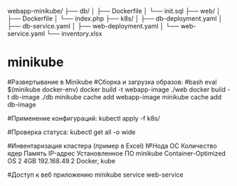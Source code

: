 webapp-minikube/
├── db/
│   ├── Dockerfile
│   └── init.sql
├── web/
│   ├── Dockerfile
│   └── index.php
├── k8s/
│   ├── db-deployment.yaml
│   ├── db-service.yaml
│   ├── web-deployment.yaml
│   └── web-service.yaml
└── inventory.xlsx

# minikube
#Развертывание в Minikube
#Сборка и загрузка образов:
#bash
eval $(minikube docker-env)
docker build -t webapp-image ./web
docker build -t db-image ./db
minikube cache add webapp-image
minikube cache add db-image

#Применение конфигураций:
kubectl apply -f k8s/

#Проверка статуса:
kubectl get all -o wide

#Инвентаризация кластера (пример в Excel)
№Нода	ОС	Количество ядер	Память	IP-адрес	Установленное ПО
minikube	Container-Optimized OS	2	4GB	192.168.49.2	Docker, kube

#Доступ к веб приложению
minikube service web-service

